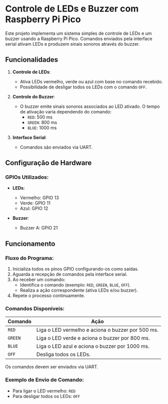 # Controle de LEDs e Buzzer com Raspberry Pi Pico

Este projeto implementa um sistema simples de controle de LEDs e um buzzer usando a Raspberry Pi Pico. Comandos enviados pela interface serial ativam LEDs e produzem sinais sonoros através do buzzer.

## Funcionalidades

1. **Controle de LEDs**:
   - Ativa LEDs vermelho, verde ou azul com base no comando recebido.
   - Possibilidade de desligar todos os LEDs com o comando `OFF`.

2. **Controle do Buzzer**:
   - O buzzer emite sinais sonoros associados ao LED ativado. O tempo de ativação varia dependendo do comando:
     - `RED`: 500 ms
     - `GREEN`: 800 ms
     - `BLUE`: 1000 ms

3. **Interface Serial**:
   - Comandos são enviados via UART.

## Configuração de Hardware

### GPIOs Utilizados:
- **LEDs**:
  - Vermelho: GPIO 13
  - Verde: GPIO 11
  - Azul: GPIO 12

- **Buzzer**:
  - Buzzer A: GPIO 21

## Funcionamento

### Fluxo do Programa:
1. Inicializa todos os pinos GPIO configurando-os como saídas.
2. Aguarda a recepção de comandos pela interface serial.
3. Ao receber um comando:
   - Identifica o comando (exemplo: `RED`, `GREEN`, `BLUE`, `OFF`).
   - Realiza a ação correspondente (ativa LEDs e/ou buzzer).
4. Repete o processo continuamente.

### Comandos Disponíveis:
| Comando  | Ação                     |
|----------|--------------------------|
| `RED`    | Liga o LED vermelho e aciona o buzzer por 500 ms. |
| `GREEN`  | Liga o LED verde e aciona o buzzer por 800 ms.    |
| `BLUE`   | Liga o LED azul e aciona o buzzer por 1000 ms.    |
| `OFF`    | Desliga todos os LEDs.                            |

Os comandos devem ser enviados via UART.

### Exemplo de Envio de Comando:
- Para ligar o LED vermelho: `RED`
- Para desligar todos os LEDs: `OFF`


